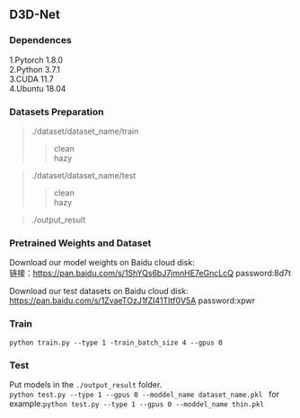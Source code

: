 ## D3D-Net

### Dependences
1.Pytorch 1.8.0  
2.Python 3.7.1  
3.CUDA 11.7  
4.Ubuntu 18.04    

### Datasets Preparation
> ./dataset/dataset_name/train
>> clean  
>> hazy

> ./dataset/dataset_name/test 
>> clean  
>> hazy

> ./output_result

### Pretrained Weights and Dataset  
Download our model weights on Baidu cloud disk:  
链接：https://pan.baidu.com/s/1ShYQs6bJ7jmnHE7eGncLcQ password:8d7t

Download our test datasets on Baidu cloud disk:  
https://pan.baidu.com/s/1ZvaeTOzJ1fZI41TItf0V5A password:xpwr

### Train  
 `python train.py --type 1 -train_batch_size 4 --gpus 0 `

### Test
Put models in the `./output_result` folder.   
`python test.py --type 1 --gpus 0 --moddel_name dataset_name.pkl `
for example:`python test.py --type 1 --gpus 0 --moddel_name thin.pkl `

